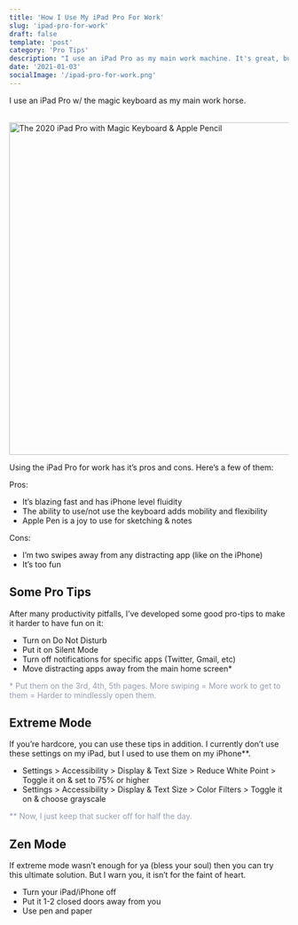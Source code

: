 ```yaml
---
title: 'How I Use My iPad Pro For Work'
slug: 'ipad-pro-for-work'
draft: false
template: 'post'
category: 'Pro Tips'
description: "I use an iPad Pro as my main work machine. It's great, but too fun. Here are a few pro tips I've learned on how to not get distracted if you also use an iPad Pro for work."
date: '2021-01-03'
socialImage: '/ipad-pro-for-work.png'
---
```


I use an iPad Pro w/ the magic keyboard as my main work horse.

<br />
<img src="/ipad-pro.jpg" alt="The 2020 iPad Pro with Magic Keyboard & Apple Pencil" border="0" width="600">

<br />

Using the iPad Pro for work has it’s pros and cons. Here’s a few of them:

Pros:

- It’s blazing fast and has iPhone level fluidity
- The ability to use/not use the keyboard adds mobility and flexibility
- Apple Pen is a joy to use for sketching & notes

Cons:

- I’m two swipes away from any distracting app (like on the iPhone)
- It’s too fun

## Some Pro Tips

After many productivity pitfalls, I’ve developed some good pro-tips to make it harder to have fun on it:

- Turn on Do Not Disturb
- Put it on Silent Mode
- Turn off notifications for specific apps (Twitter, Gmail, etc)
- Move distracting apps away from the main home screen\*

<span style="color:#979DB3">\* Put them on the 3rd, 4th, 5th pages. More swiping = More work to get to them = Harder to mindlessly open them.</span>

## Extreme Mode

If you’re hardcore, you can use these tips in addition. I currently don’t use these settings on my iPad, but I used to use them on my iPhone\*\*.

- Settings > Accessibility > Display & Text Size > Reduce White Point > Toggle it on & set to 75% or higher
- Settings > Accessibility > Display & Text Size > Color Filters > Toggle it on & choose grayscale

<span style="color:#979DB3">\*\* Now, I just keep that sucker off for half the day.</span>

## Zen Mode

If extreme mode wasn’t enough for ya (bless your soul) then you can try this ultimate solution. But I warn you, it isn’t for the faint of heart.

- Turn your iPad/iPhone off
- Put it 1-2 closed doors away from you
- Use pen and paper

<br />
